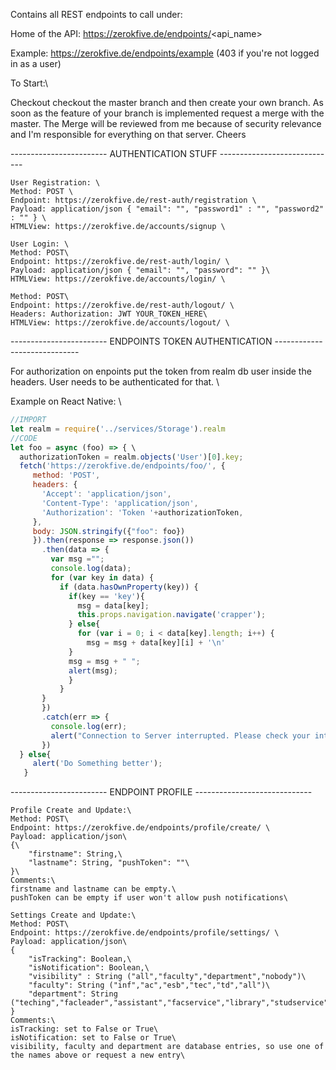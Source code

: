 Contains all REST endpoints to call under:

Home of the API: https://zerokfive.de/endpoints/<api_name>

Example: https://zerokfive.de/endpoints/example (403 if you're not logged in as a user)


To Start:\

Checkout checkout the master branch and then create your own branch. As soon as the feature of your branch is implemented request a merge with the master. The Merge will be reviewed from me because of security relevance and I'm responsible for everything on that server. Cheers

------------------------ AUTHENTICATION STUFF -----------------------------
```
User Registration: \
Method: POST \
Endpoint: https://zerokfive.de/rest-auth/registration \
Payload: application/json { "email": "", "password1" : "", "password2" : "" } \
HTMLView: https://zerokfive.de/accounts/signup \
```
```
User Login: \
Method: POST\
Endpoint: https://zerokfive.de/rest-auth/login/ \
Payload: application/json { "email": "", "password": "" }\
HTMLView: https://zerokfive.de/accounts/login/ \
```
```
Method: POST\
Endpoint: https://zerokfive.de/rest-auth/logout/ \
Headers: Authorization: JWT YOUR_TOKEN_HERE\
HTMLView: https://zerokfive.de/accounts/logout/ \
```
------------------------ ENDPOINTS TOKEN AUTHENTICATION -----------------------------

For authorization on enpoints put the token from realm db user inside the headers.
User needs to be authenticated for that. \

Example on React Native: \

```javascript
//IMPORT
let realm = require('../services/Storage').realm 
//CODE 
let foo = async (foo) => { \
  authorizationToken = realm.objects('User')[0].key;
  fetch('https://zerokfive.de/endpoints/foo/', {
     method: 'POST',
     headers: {
       'Accept': 'application/json',
       'Content-Type': 'application/json',
       'Authorization': 'Token '+authorizationToken,
     },
     body: JSON.stringify({"foo": foo})
     }).then(response => response.json())
       .then(data => {
         var msg ="";
         console.log(data); 
         for (var key in data) {
           if (data.hasOwnProperty(key)) {
             if(key == 'key'){
               msg = data[key];
               this.props.navigation.navigate('crapper');
             } else{
               for (var i = 0; i < data[key].length; i++) {
                 msg = msg + data[key][i] + '\n'
             }
             msg = msg + " ";
             alert(msg);
             }
           }
       }
       })
       .catch(err => {
         console.log(err);
         alert("Connection to Server interrupted. Please check your internet connection");
       })
  } else{ 
     alert('Do Something better');
   }
```

------------------------ ENDPOINT PROFILE -----------------------------

```
Profile Create and Update:\
Method: POST\
Endpoint: https://zerokfive.de/endpoints/profile/create/ \
Payload: application/json\ 
{\
	"firstname": String,\ 
	"lastname": String, "pushToken": ""\
}\
Comments:\
firstname and lastname can be empty.\
pushToken can be empty if user won't allow push notifications\
```

```
Settings Create and Update:\
Method: POST\
Endpoint: https://zerokfive.de/endpoints/profile/settings/ \
Payload: application/json\
{
	"isTracking": Boolean,\
	"isNotification": Boolean,\
	"visibility" : String ("all","faculty","department","nobody")\ 
	"faculty": String ("inf","ac","esb","tec","td","all")\
	"department": String ("teching","facleader","assistant","facservice","library","studservice"}\
}
Comments:\
isTracking: set to False or True\
isNotification: set to False or True\
visibility, faculty and department are database entries, so use one of the names above or request a new entry\
```
